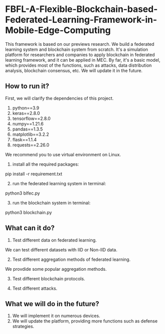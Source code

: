 # FBFL-A-Flexible-Blockchain-based-Federated-Learning-Framework-in-Mobile-Edge-Computing
This framework is based on our previews research. We build a federated learning system and blockchain system from scratch.
It's a simulation platform for researchers and companies to apply blockchain in federated learning framework, and it can be applied in MEC. By far, it's a basic model, which provides most of the functions, such as attacks, data distribution analysis, blockchain consensus, etc. We will update it in the future. 

## How to run it?
First, we will clarify the dependencies of this project.
1. python==3.9
2. keras==2.8.0
3. tensorflow==2.8.0
4. numpy==1.21.6
5. pandas==1.3.5
6. matplotlib==3.2.2
7. flask==1.1.4
8. requests==2.26.0

We recommend you to use virtual environment on Linux.

1. install all the required packages:

pip install -r requirement.txt

2. run the federated learning system in terminal:

python3 blfec.py

3. run the blockchain system in terminal:

python3 blockchain.py

## What can it do?

1. Test different data on federated learning.

We can test different datasets with IID or Non-IID data.

2. Test different aggregation methods of federated learning.

We provdide some popular aggregation methods.

3. Test different blockchain protocols.

5. Test different attacks.

## What we will do in the future?
1. We will implement it on numerous devices.
2. We will update the platform, providing more functions such as defense strategies.

